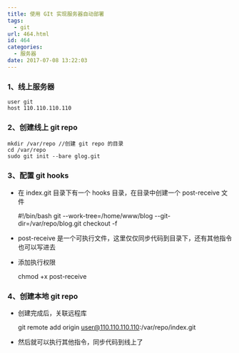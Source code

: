 ```yaml
---
title: 使用 GIt 实现服务器自动部署
tags:
  - git
url: 464.html
id: 464
categories:
  - 服务器
date: 2017-07-08 13:22:03
---
```


### 1、线上服务器

    user git
    host 110.110.110.110
    

### 2、创建线上 git repo

    mkdir /var/repo //创建 git repo 的目录
    cd /var/repo
    sudo git init --bare glog.git
    

### 3、配置 git hooks

*   在 index.git 目录下有一个 hooks 目录，在目录中创建一个 post-receive 文件

    #!/bin/bash
    git --work-tree=/home/www/blog --git-dir=/var/repo/blog.git checkout -f
    

*   post-receive 是一个可执行文件，这里仅仅同步代码到目录下，还有其他指令也可以写进去
*   添加执行权限

    chmod +x post-receive
    

### 4、创建本地 git repo

*   创建完成后，关联远程库

    git remote add origin user@110.110.110.110:/var/repo/index.git
    

*   然后就可以执行其他指令，同步代码到线上了